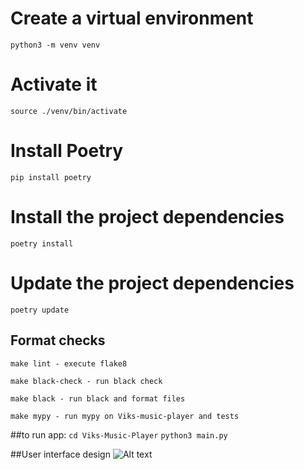 

# Create a virtual environment
```python3 -m venv venv```

# Activate it
```source ./venv/bin/activate```

# Install Poetry
```pip install poetry```

# Install the project dependencies 
```poetry install```

# Update the project dependencies 
```poetry update```

## Format checks

```shell script
make lint - execute flake8

make black-check - run black check

make black - run black and format files

make mypy - run mypy on Viks-music-player and tests

```

##to run app:
```cd Viks-Music-Player```
```python3 main.py```


##User interface design 
![Alt text](synoptic-project/UI/ui.png?raw=true "Inital design")